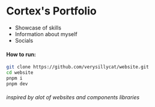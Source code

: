 # Cortex's Portfolio
* Showcase of skills
* Information about myself
* Socials

#### How to run:

```bash
git clone https://github.com/verysillycat/website.git
cd website
pnpm i
pnpm dev
```

<h6>inspired by alot of websites and components libraries</h6>
